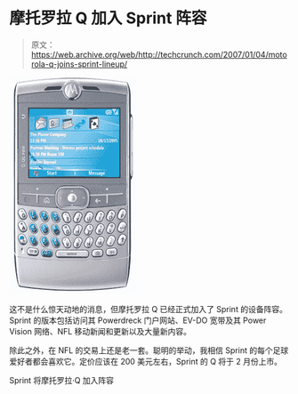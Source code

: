 # 摩托罗拉 Q 加入 Sprint 阵容

> 原文：<https://web.archive.org/web/http://techcrunch.com/2007/01/04/motorola-q-joins-sprint-lineup/>

![](img/5b5fe89f92a0c9751f5a268bf5dd9b4a.png)

这不是什么惊天动地的消息，但摩托罗拉 Q 已经正式加入了 Sprint 的设备阵容。Sprint 的版本包括访问其 Powerdreck 门户网站、EV-DO 宽带及其 Power Vision 网络、NFL 移动新闻和更新以及大量新内容。

除此之外，在 NFL 的交易上还是老一套。聪明的举动，我相信 Sprint 的每个足球爱好者都会喜欢它。定价应该在 200 美元左右，Sprint 的 Q 将于 2 月份上市。

Sprint 将摩托罗拉·Q 加入阵容